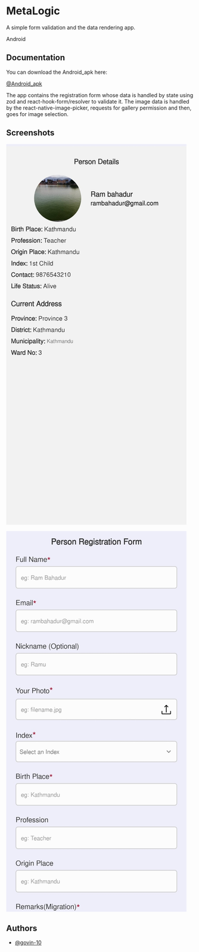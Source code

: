 # MetaLogic

A simple form validation and the data rendering app.

Android

## Documentation

You can download the Android_apk here:

[@Android_apk](https://drive.google.com/file/d/1335U8ngOzP2VfnF728ujljoH_Y8NGJ0D/view?usp=sharing)

The app contains the registration form whose data is handled by state using zod and react-hook-form/resolver to validate it. The image data is handled by the react-native-image-picker, requests for gallery permission and then, goes for image selection.

## Screenshots

![Details rendering of the app](./screenshots/details.jpg)

![Registration form of the app](./screenshots/registration.jpg)

## Authors

- [@govin-10](https://www.github.com/octokatherine)
